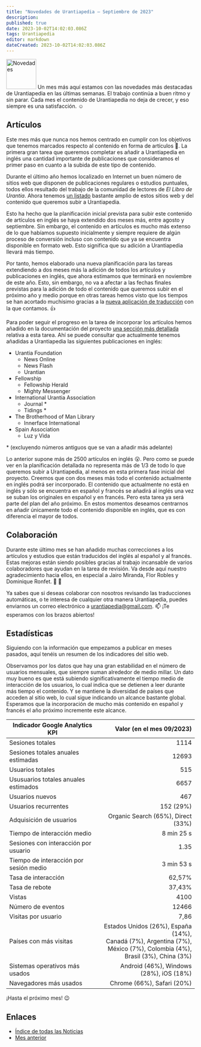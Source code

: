 ```yaml
---
title: "Novedades de Urantiapedia — Septiembre de 2023"
description: 
published: true
date: 2023-10-02T14:02:03.086Z
tags: Urantiapedia
editor: markdown
dateCreated: 2023-10-02T14:02:03.086Z
---
```


<img src="/_assets/svg/icon-news.svg" alt="Novedades" style="width: 80px;"> Un mes más aquí estamos con las novedades más destacadas de Urantiapedia en las últimas semanas. El trabajo continúa a buen ritmo y sin parar. Cada mes el contenido de Urantiapedia no deja de crecer, y eso siempre es una satisfacción. :relaxed:

## Artículos

Este mes más que nunca nos hemos centrado en cumplir con los objetivos que tenemos marcados respecto al contenido en forma de artículos :page_with_curl:. La primera gran tarea que queremos completar es añadir a Urantiapedia en inglés una cantidad importante de publicaciones que consideramos el primer paso en cuanto a la subida de este tipo de contenido.

Durante el último año hemos localizado en Internet un buen número de sitios web que disponen de publicaciones regulares o estudios puntuales, todos ellos resultado del trabajo de la comunidad de lectores de _El Libro de Urantia_. Ahora tenemos [un listado](/es/help/websites) bastante amplio de estos sitios web y del contenido que queremos subir a Urantiapedia.

Esto ha hecho que la planificación inicial prevista para subir este contenido de artículos en inglés se haya extendido dos meses más, entre agosto y septiembre. Sin embargo, el contenido en artículos es mucho más extenso de lo que habíamos supuesto inicialmente y siempre requiere de algún proceso de conversión incluso con contenido que ya se encuentra disponible en formato web. Esto significa que su adición a Urantiapedia llevará más tiempo. 

Por tanto, hemos elaborado una nueva planificación para las tareas extendiendo a dos meses más la adición de todos los artículos y publicaciones en inglés, que ahora estimamos que terminará en noviembre de este año. Esto, sin embargo, no va a afectar a las fechas finales previstas para la adición de todo el contenido que queremos subir en el próximo año y medio porque en otras tareas hemos visto que los tiempos se han acortado muchísimo gracias a la [nueva aplicación de traducción](/es/news/2023/08) con la que contamos. :thumbsup:

Para poder seguir el progreso en la tarea de incorporar los artículos hemos añadido en la documentación del proyecto [una sección más detallada](/es/help/status#progreso-de-los-art%C3%ADculos-detallado) relativa a esta tarea. Ahí se puede consultar que actualmente tenemos añadidas a Urantiapedia las siguientes publicaciones en inglés:

- Urantia Foundation
	- News Online
	- News Flash
	- Urantian
- Fellowship
	- Fellowship Herald
	- Mighty Messenger
- International Urantia Association
	- Journal \*
	- Tidings \*
- The Brotherhood of Man Library
	- Innerface International
- Spain Association
	- Luz y Vida

\* (excluyendo números antiguos que se van a añadir más adelante)

Lo anterior supone más de 2500 artículos en inglés :open_mouth:. Pero como se puede ver en la planificación detallada no representa más de 1/3 de todo lo que queremos subir a Urantiapedia, al menos en esta primera fase inicial del proyecto. Creemos que con dos meses más todo el contenido actualmente en inglés podrá ser incorporado. El contenido que actualmente no está en inglés y sólo se encuentra en español y francés se añadirá al inglés una vez se suban los originales en español y en francés. Pero esta tarea ya será parte del plan del año próximo. En estos momentos deseamos centrarnos en añadir únicamente todo el contenido disponible en inglés, que es con diferencia el mayor de todos.

## Colaboración

Durante este último mes se han añadido muchas correcciones a los artículos y estudios que están traducidos del inglés al español y al francés. Estas mejoras están siendo posibles gracias al trabajo incansable de varios colaboradores que ayudan en la tarea de revisión. Va desde aquí nuestro agradecimiento hacia ellos, en especial a Jairo Miranda, Flor Robles y Dominique Ronfet. :clap: :clap:

Ya sabes que si deseas colaborar con nosotros revisando las traducciones automáticas, o te interesa de cualquier otra manera Urantiapedia, puedes enviarnos un correo electrónico a urantiapedia@gmail.com. :mailbox: ¡Te esperamos con los brazos abiertos!

## Estadísticas

Siguiendo con la información que empezamos a publicar en meses pasados, aquí tenéis un resumen de los indicadores del sitio web.

Observamos por los datos que hay una gran estabilidad en el número de usuarios mensuales, que siempre suman alrededor de medio millar. Un dato muy bueno es que está subiendo significativamente el tiempo medio de interacción de los usuarios, lo cual indica que se detienen a leer durante más tiempo el contenido. Y se mantiene la diversidad de países que acceden al sitio web, lo cual sigue indicando un alcance bastante global. Esperamos que la incorporación de mucho más contenido en español y francés el año próximo incremente este alcance.

Indicador Google Analytics KPI | Valor (en el mes 09/2023)
--- | ---:
Sesiones totales | 1114
Sesiones totales anuales estimadas | 12693
Usuarios totales | 515
Ususuarios totales anuales estimados | 6657
Usuarios nuevos | 467
Usuarios recurrentes | 152 (29%)
Adquisición de usuarios | Organic Search (65%), Direct (33%)
Tiempo de interacción medio | 8 min 25 s
Sesiones con interacción por usuario | 1.35
Tiempo de interacción por sesión medio | 3 min 53 s
Tasa de interacción | 62,57%
Tasa de rebote | 37,43%
Vistas | 4100
Número de eventos | 12466
Visitas por usuario | 7,86
Países con más visitas | Estados Unidos (26%), España (14%), <br>Canadá (7%), Argentina (7%), <br>México (7%), Colombia (4%), <br>Brasil (3%), China (3%)
Sistemas operativos más usados | Android (46%), Windows (28%), iOS (18%)
Navegadores más usados | Chrome (66%), Safari (20%)

¡Hasta el próximo mes! :wink:

## Enlaces

- [Índice de todas las Noticias](/es/news)
- [Mes anterior](/es/news/2023/08)